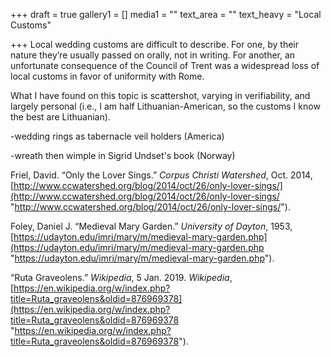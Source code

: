 +++
draft = true
gallery1 = []
media1 = ""
text_area = ""
text_heavy = "Local Customs"

+++
Local wedding customs are difficult to describe. For one, by their nature they’re usually passed on orally, not in writing. For another, an unfortunate consequence of the Council of Trent was a widespread loss of local customs in favor of uniformity with Rome.

What I have found on this topic is scattershot, varying in verifiability, and largely personal (i.e., I am half Lithuanian-American, so the customs I know the best are Lithuanian).

\-wedding rings as tabernacle veil holders (America)

\-wreath then wimple in Sigrid Undset's book (Norway)

Friel, David. “Only the Lover Sings.” _Corpus Christi Watershed_, Oct. 2014, [http://www.ccwatershed.org/blog/2014/oct/26/only-lover-sings/](http://www.ccwatershed.org/blog/2014/oct/26/only-lover-sings/ "http://www.ccwatershed.org/blog/2014/oct/26/only-lover-sings/").

Foley, Daniel J. “Medieval Mary Garden.” _University of Dayton_, 1953, [https://udayton.edu/imri/mary/m/medieval-mary-garden.php](https://udayton.edu/imri/mary/m/medieval-mary-garden.php "https://udayton.edu/imri/mary/m/medieval-mary-garden.php").

“Ruta Graveolens.” _Wikipedia_, 5 Jan. 2019. _Wikipedia_, [https://en.wikipedia.org/w/index.php?title=Ruta_graveolens&oldid=876969378](https://en.wikipedia.org/w/index.php?title=Ruta_graveolens&oldid=876969378 "https://en.wikipedia.org/w/index.php?title=Ruta_graveolens&oldid=876969378").